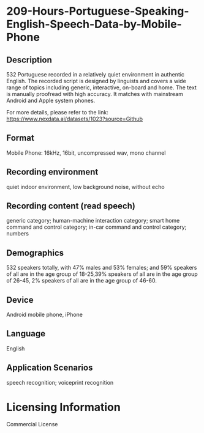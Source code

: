 # 209-Hours-Portuguese-Speaking-English-Speech-Data-by-Mobile-Phone


## Description
532 Portuguese recorded in a relatively quiet environment in authentic English. The recorded script is designed by linguists and covers a wide range of topics including generic, interactive, on-board and home. The text is manually proofread with high accuracy. It matches with mainstream Android and Apple system phones.

For more details, please refer to the link: https://www.nexdata.ai/datasets/1023?source=Github


## Format
Mobile Phone: 16kHz, 16bit, uncompressed wav, mono channel

## Recording environment
quiet indoor environment, low background noise, without echo

## Recording content (read speech)
generic category; human-machine interaction category; smart home command and control category; in-car command and control category; numbers

## Demographics
532 speakers totally, with 47% males and 53% females; and 59% speakers of all are in the age group of 18-25,39% speakers of all are in the age group of 26-45, 2% speakers of all are in the age group of 46-60.

## Device
Android mobile phone, iPhone

## Language
English

## Application Scenarios
speech recognition; voiceprint recognition

# Licensing Information
Commercial License
